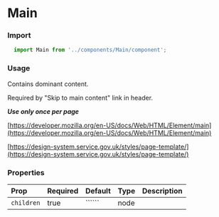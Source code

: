 Main
==========

### Import
```js
  import Main from '../components/Main/component';
```
<!-- STORY -->

### Usage

Contains dominant content.

Required by "Skip to main content" link in header.

***Use only once per page***

[https://developer.mozilla.org/en-US/docs/Web/HTML/Element/main](https://developer.mozilla.org/en-US/docs/Web/HTML/Element/main)

[https://design-system.service.gov.uk/styles/page-template/](https://design-system.service.gov.uk/styles/page-template/)

### Properties
Prop | Required | Default | Type | Description
:--- | :------- | :------ | :--- | :----------
`children` | true | `````` | node | 